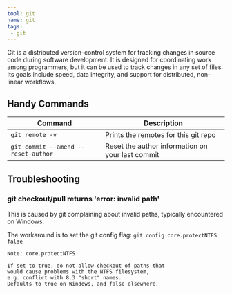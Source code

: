 ```yaml
---
tool: git
name: git
tags:
 - git
--- 
```


Git  is a distributed version-control system for tracking changes in source code during software development. It is designed for coordinating work among programmers, but it can be used to track changes in any set of files. Its goals include speed, data integrity, and support for distributed, non-linear workflows.
<!--more-->
## Handy Commands

| Command                             | Description                                      |
| ----------------------------------- | ------------------------------------------------ |
| `git remote -v`                     | Prints the remotes for this git repo             |
| `git commit --amend --reset-author` | Reset the author information on your last commit |

## Troubleshooting

### git checkout/pull returns 'error: invalid path'

This is caused by git complaining about invalid paths, typically encountered on Windows.

The workaround is to set the git config flag: `git config core.protectNTFS false`

    Note: core.protectNTFS

    If set to true, do not allow checkout of paths that
    would cause problems with the NTFS filesystem, 
    e.g. conflict with 8.3 "short" names.
    Defaults to true on Windows, and false elsewhere.

